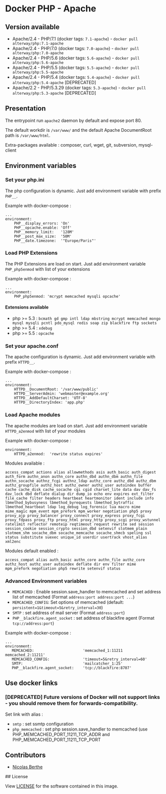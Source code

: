 # Docker PHP - Apache

## Version available

- Apache/2.4 - PHP/7.1 (docker tags: `7.1-apache`) - `docker pull alterway/php:7.1-apache`
- Apache/2.4 - PHP/7.0 (docker tags: `7.0-apache`) - `docker pull alterway/php:7.0-apache`
- Apache/2.4 - PHP/5.6 (docker tags: `5.6-apache`) - `docker pull alterway/php:5.6-apache`
- Apache/2.4 - PHP/5.5 (docker tags: `5.5-apache`) - `docker pull alterway/php:5.5-apache`
- Apache/2.4 - PHP/5.4 (docker tags: `5.4-apache`) - `docker pull alterway/php:5.4-apache` [DEPRECATED]
- Apache/2.2 - PHP/5.3.29 (docker tags: `5.3-apache`) - `docker pull alterway/php:5.3-apache` [DEPRECATED]

## Presentation

The entrypoint run `apache2` daemon by default and expose port 80.

The default workdir is `/var/www/` and the default Apache DocumentRoot path is `/var/www/html`.

Extra-packages available : composer, curl, wget, git, subversion, mysql-client

## Environment variables

### Set your php.ini

The php configuration is dynamic. Just add environment variable with prefix `PHP__`.

Example with docker-compose :

    ...
    environment:
        PHP__display_errors: 'On'
        PHP__opcache.enable: 'Off'
        PHP__memory_limit:   '128M'
        PHP__post_max_size:  '50M'
        PHP__date.timezone:  '"Europe/Paris"'
        
### Load PHP Extensions

The PHP Extensions are load on start. Just add environment variable `PHP_php5enmod` with list of your extensions

Example with docker-compose :

    ...
    environment:
        PHP_php5enmod: 'mcrypt memcached mysqli opcache'


#### Extensions available
- php >= 5.3 : `bcmath gd gmp intl ldap mbstring mcrypt memcached mongo mysql mysqli pcntl pdo_mysql redis soap zip blackfire ftp sockets`
- php >= 5.4 : `xdebug`
- php >= 5.5 : `opcache`


### Set your apache.conf

The apache configuration is dynamic. Just add environment variable with prefix `HTTPD__`.

Example with docker-compose :

    ...
    environment:
        HTTPD__DocumentRoot: '/var/www/public'
        HTTPD__ServerAdmin: 'webmaster@example.org'
        HTTPD__AddDefaultCharset: 'UTF-8'
        HTTPD__DirectoryIndex: 'app.php'

### Load Apache modules
 
The apache modules are load on start. Just add environment variable `HTTPD_a2enmod` with list of your modules

Example with docker-compose :

    environment:    
        HTTPD_a2enmod:  'rewrite status expires'
        
Modules available :

    access_compat actions alias allowmethods asis auth_basic auth_digest auth_form authn_anon authn_core authn_dbd authn_dbm authn_file authn_socache authnz_fcgi authnz_ldap authz_core authz_dbd authz_dbm authz_groupfile authz_host authz_owner authz_user autoindex buffer cache cache_disk cache_socache cgi cgid charset_lite data dav dav_fs dav_lock dbd deflate dialup dir dump_io echo env expires ext_filter file_cache filter headers heartbeat heartmonitor ident include info lbmethod_bybusyness lbmethod_byrequests lbmethod_bytraffic lbmethod_heartbeat ldap log_debug log_forensic lua macro mime mime_magic mpm_event mpm_prefork mpm_worker negotiation php5 proxy proxy_ajp proxy_balancer proxy_connect proxy_express proxy_fcgi proxy_fdpass proxy_ftp proxy_html proxy_http proxy_scgi proxy_wstunnel ratelimit reflector remoteip reqtimeout request rewrite sed session session_cookie session_crypto session_dbd setenvif slotmem_plain slotmem_shm socache_dbm socache_memcache socache_shmcb speling ssl status substitute suexec unique_id userdir usertrack vhost_alias xml2enc

Modules default enabled : 

    access_compat alias auth_basic authn_core authn_file authz_core authz_host authz_user autoindex deflate dir env filter mime mpm_prefork negotiation php5 rewrite setenvif status

### Advanced Environment variables

- `MEMCACHED` : Enable session.save_handler to memcached and set address list of memcached (Format `address:port address:port ...`)
- `MEMCACHED_CONFIG`: Set options of memcached (default: `persistent=1&timeout=5&retry_interval=30`)
- `SMTP` : set address of mail server (Format `address:port`)
- `PHP__blackfire.agent_socket` : set address of blackfire agent (Format `tcp://address:port`)


Example with docker-compose :

    ...
    environment:  
       MEMCACHED:                      'memcached_1:11211 memcached_2:11211'
       MEMCACHED_CONFIG:               'timeout=5&retry_interval=60'
       SMTP:                           'mailcatcher_1:25'
       PHP__blackfire.agent_socket:    'tcp://blackfire:8707'


## Use docker links

### [DEPRECATED] Future versions of Docker will not support links - you should remove them for forwards-compatibility.

Set link with alias :

- `smtp` : set ssmtp configuration
- `php_memcached` : set php session.save_handler to memcached (use PHP_MEMCACHED_PORT_11211_TCP_ADDR and PHP_MEMCACHED_PORT_11211_TCP_PORT

## Contributors

- [Nicolas Berthe](https://github.com/4devnull)

## License

View [LICENSE](https://github.com/alterway/docker-php/blob/master/LICENSE) for the software contained in this image.